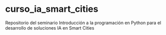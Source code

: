 # curso_ia_smart_cities
Repositorio del seminario Introducción a la programación en Python para el desarrollo de soluciones IA en Smart Cities
